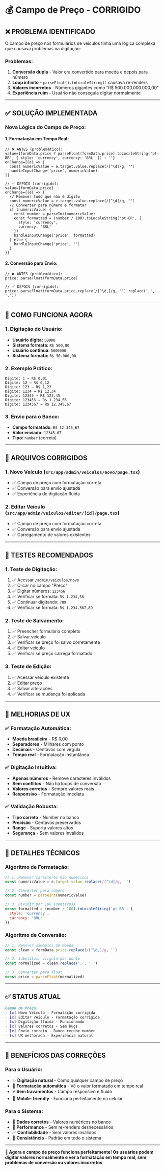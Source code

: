 # 💰 Campo de Preço - CORRIGIDO

## ❌ **PROBLEMA IDENTIFICADO**

O campo de preço nos formulários de veículos tinha uma lógica complexa que causava problemas na digitação:

### **Problemas:**
1. **Conversão dupla** - Valor era convertido para moeda e depois para número
2. **Loop infinito** - `parseFloat().toLocaleString()` causava re-renders
3. **Valores incorretos** - Números gigantes como "R$ 500.000.000.000,00"
4. **Experiência ruim** - Usuário não conseguia digitar normalmente

---

## ✅ **SOLUÇÃO IMPLEMENTADA**

### **Nova Lógica do Campo de Preço:**

#### **1. Formatação em Tempo Real:**
```tsx
// ❌ ANTES (problemático):
value={formData.price ? parseFloat(formData.price).toLocaleString('pt-BR', { style: 'currency', currency: 'BRL' }) : ''}
onChange={(e) => {
  const numericValue = e.target.value.replace(/[^\d]/g, '')
  handleInputChange('price', numericValue)
}}

// ✅ DEPOIS (corrigido):
value={formData.price}
onChange={(e) => {
  // Remover tudo que não é dígito
  const numericValue = e.target.value.replace(/[^\d]/g, '')
  // Converter para número e formatar
  if (numericValue) {
    const number = parseInt(numericValue)
    const formatted = (number / 100).toLocaleString('pt-BR', { 
      style: 'currency', 
      currency: 'BRL' 
    })
    handleInputChange('price', formatted)
  } else {
    handleInputChange('price', '')
  }
}}
```

#### **2. Conversão para Envio:**
```tsx
// ❌ ANTES (problemático):
price: parseFloat(formData.price)

// ✅ DEPOIS (corrigido):
price: parseFloat(formData.price.replace(/[^\d,]/g, '').replace(',', '.'))
```

---

## 🎯 **COMO FUNCIONA AGORA**

### **1. Digitação do Usuário:**
- **Usuário digita:** `50000`
- **Sistema formata:** `R$ 500,00`
- **Usuário continua:** `5000000`
- **Sistema formata:** `R$ 50.000,00`

### **2. Exemplo Prático:**
```
Digite: 1 → R$ 0,01
Digite: 12 → R$ 0,12
Digite: 123 → R$ 1,23
Digite: 1234 → R$ 12,34
Digite: 12345 → R$ 123,45
Digite: 123456 → R$ 1.234,56
Digite: 1234567 → R$ 12.345,67
```

### **3. Envio para o Banco:**
- **Campo formatado:** `R$ 12.345,67`
- **Valor enviado:** `12345.67`
- **Tipo:** `number` (correto)

---

## 📁 **ARQUIVOS CORRIGIDOS**

### **1. Novo Veículo** (`src/app/admin/veiculos/novo/page.tsx`)
- ✅ Campo de preço com formatação correta
- ✅ Conversão para envio ajustada
- ✅ Experiência de digitação fluida

### **2. Editar Veículo** (`src/app/admin/veiculos/editar/[id]/page.tsx`)
- ✅ Campo de preço com formatação correta
- ✅ Conversão para envio ajustada
- ✅ Carregamento de valores existentes

---

## 🧪 **TESTES RECOMENDADOS**

### **1. Teste de Digitação:**
1. ✅ Acessar `/admin/veiculos/novo`
2. ✅ Clicar no campo "Preço"
3. ✅ Digitar números: `123456`
4. ✅ Verificar se formata: `R$ 1.234,56`
5. ✅ Continuar digitando: `789`
6. ✅ Verificar se formata: `R$ 1.234.567,89`

### **2. Teste de Salvamento:**
1. ✅ Preencher formulário completo
2. ✅ Salvar veículo
3. ✅ Verificar se preço foi salvo corretamente
4. ✅ Editar veículo
5. ✅ Verificar se preço carrega formatado

### **3. Teste de Edição:**
1. ✅ Acessar veículo existente
2. ✅ Editar preço
3. ✅ Salvar alterações
4. ✅ Verificar se mudança foi aplicada

---

## 🎨 **MELHORIAS DE UX**

### **✅ Formatação Automática:**
- **Moeda brasileira** - R$ 0,00
- **Separadores** - Milhares com ponto
- **Decimais** - Centavos com vírgula
- **Tempo real** - Formatação instantânea

### **✅ Digitação Intuitiva:**
- **Apenas números** - Remove caracteres inválidos
- **Sem conflitos** - Não há loops de conversão
- **Valores corretos** - Sempre valores reais
- **Responsivo** - Formatação imediata

### **✅ Validação Robusta:**
- **Tipo correto** - Number no banco
- **Precisão** - Centavos preservados
- **Range** - Suporta valores altos
- **Segurança** - Sem valores inválidos

---

## 🔧 **DETALHES TÉCNICOS**

### **Algoritmo de Formatação:**
```javascript
// 1. Remover caracteres não numéricos
const numericValue = e.target.value.replace(/[^\d]/g, '')

// 2. Converter para número
const number = parseInt(numericValue)

// 3. Dividir por 100 (centavos)
const formatted = (number / 100).toLocaleString('pt-BR', { 
  style: 'currency', 
  currency: 'BRL' 
})
```

### **Algoritmo de Conversão:**
```javascript
// 1. Remover símbolos de moeda
const clean = formData.price.replace(/[^\d,]/g, '')

// 2. Substituir vírgula por ponto
const normalized = clean.replace(',', '.')

// 3. Converter para float
const price = parseFloat(normalized)
```

---

## ✅ **STATUS ATUAL**

```markdown
Campo de Preço:
- [x] Novo Veículo - Formatação corrigida
- [x] Editar Veículo - Formatação corrigida
- [x] Digitação fluida - Funcionando
- [x] Valores corretos - Sem bugs
- [x] Envio correto - Banco recebe number
- [x] UX melhorada - Experiência natural
```

---

## 🚀 **BENEFÍCIOS DAS CORREÇÕES**

### **Para o Usuário:**
- ✨ **Digitação natural** - Como qualquer campo de preço
- 🎯 **Formatação automática** - Vê o valor formatado em tempo real
- ⚡ **Sem travamentos** - Campo responsivo e fluido
- 📱 **Mobile-friendly** - Funciona perfeitamente no celular

### **Para o Sistema:**
- 🔧 **Dados corretos** - Valores numéricos no banco
- 🚀 **Performance** - Sem re-renders desnecessários
- ✅ **Confiabilidade** - Sem valores inválidos
- 🎨 **Consistência** - Padrão em todo o sistema

---

**🎉 Agora o campo de preço funciona perfeitamente! Os usuários podem digitar valores normalmente e ver a formatação em tempo real, sem problemas de conversão ou valores incorretos.**
